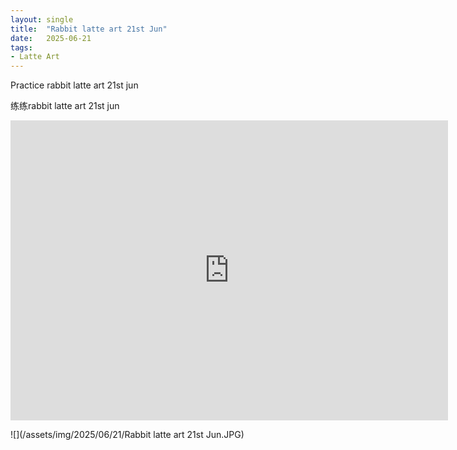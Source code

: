 ```yaml
---
layout: single
title:  "Rabbit latte art 21st Jun"
date:   2025-06-21
tags:
- Latte Art
---
```


Practice rabbit latte art 21st jun

练练rabbit latte art 21st jun

<div class="embed-container">
  <iframe
      src="https://www.youtube.com/embed/Uypu8Nm1-o4"
      width="700"
      height="480"
      frameborder="0"
      allowfullscreen="true">
  </iframe>
</div>

![](/assets/img/2025/06/21/Rabbit latte art 21st Jun.JPG)
